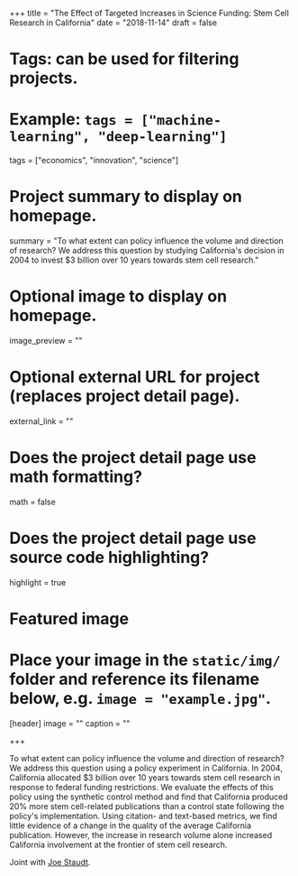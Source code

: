 +++
title = "The Effect of Targeted Increases in Science Funding: Stem Cell Research in California"
date = "2018-11-14"
draft = false

# Tags: can be used for filtering projects.
# Example: `tags = ["machine-learning", "deep-learning"]`
tags = ["economics", "innovation", "science"]

# Project summary to display on homepage.
summary = "To what extent can policy influence the volume and direction of research? We address this question by studying California's decision in 2004 to invest \$3 billion over 10 years towards stem cell research."

# Optional image to display on homepage.
image_preview = ""

# Optional external URL for project (replaces project detail page).
external_link = ""

# Does the project detail page use math formatting?
math = false

# Does the project detail page use source code highlighting?
highlight = true

# Featured image
# Place your image in the `static/img/` folder and reference its filename below, e.g. `image = "example.jpg"`.
[header]
image = ""
caption = ""

+++

To what extent can policy influence the volume and direction of research? We address this question using a policy experiment in California. In 2004, California allocated \$3 billion over 10 years towards stem cell research in response to federal funding restrictions. We evaluate the effects of this policy using the synthetic control method and find that California produced 20\% more stem cell-related publications than a control state following the policy's implementation. Using citation- and text-based metrics, we find little evidence of a change in the quality of the average California publication. However, the increase in research volume alone increased California involvement at the frontier of stem cell research.

Joint with [Joe Staudt](https://josephstaudt.weebly.com/). 
